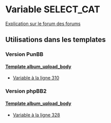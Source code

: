 # Variable SELECT_CAT
[Explication sur le forum des forums](http://forum.forumactif.com/t294113-listing-des-variables#SELECT_CAT)
## Utilisations dans les templates
### Version PunBB
#### [Template album_upload_body](punbb/album_upload_body.md)
* [Variable à la ligne 310](../punbb/album_upload_body.tpl#L310)
### Version phpBB2
#### [Template album_upload_body](subsilver/album_upload_body.md)
* [Variable à la ligne 328](../subsilver/album_upload_body.tpl#L328)